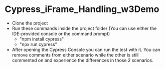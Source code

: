 # Cypress_iFrame_Handling_w3Demo

 - Clone the project 
 - Run these commands inside the project folder (You can use either the
   IDE-provided console or the command prompt)
	 - "npm install cypress" 
	 - "npx run cypress"
 - After opening the Cypress Console you can run the test with it. You can remove comments from either scenario while the other is still commented on and experience the differences in those 2 scenarios.
